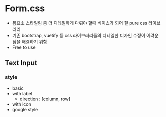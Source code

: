 # Form.css
- 폼요소 스타일링 좀 더 디테일하게 다뤄야 할때 베이스가 되어 질 pure css 라이브러리
- 기존 bootstrap, vuetify 등 css 라이브러리들의 디테일한 디자인 수정이 어려운 점을 해결하기 위함
- Free to use

## Text Input
### style
- basic
- with label
  - direction : [column, row]
- with icon
- google style
```
```
